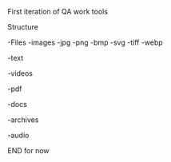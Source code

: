 First iteration of QA work tools

Structure

-Files
 -images
  -jpg
  -png
  -bmp
  -svg
  -tiff
  -webp

 -text

 -videos

 -pdf
 
 -docs

 -archives

 -audio

END for now
